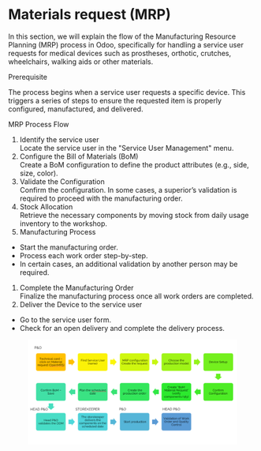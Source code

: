 # Materials request (MRP)

In this section, we will explain the flow of the Manufacturing Resource Planning (MRP) process in Odoo, specifically for handling a service user requests for medical devices such as prostheses, orthotic, crutches, wheelchairs, walking aids or other materials.

Prerequisite

The process begins when a service user requests a specific device. This triggers a series of steps to ensure the requested item is properly configured, manufactured, and delivered.

MRP Process Flow

1. Identify the service user\
   Locate the service user in the "Service User Management" menu.
2. Configure the Bill of Materials (BoM)\
   Create a BoM configuration to define the product attributes (e.g., side, size, color).
3. Validate the Configuration\
   Confirm the configuration. In some cases, a superior’s validation is required to proceed with the manufacturing order.
4. Stock Allocation\
   Retrieve the necessary components by moving stock from daily usage inventory to the workshop.
5. Manufacturing Process

* Start the manufacturing order.
* Process each work order step-by-step.
* In certain cases, an additional validation by another person may be required.

1. Complete the Manufacturing Order\
   Finalize the manufacturing process once all work orders are completed.
2. Deliver the Device to the service user

* Go to the service user form.
* Check for an open delivery and complete the delivery process.

<figure><img src="../../.gitbook/assets/image (2) (1).png" alt=""><figcaption></figcaption></figure>
